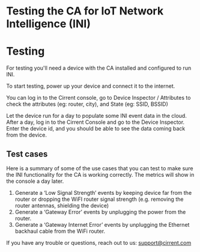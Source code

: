 ﻿# Testing the CA for IoT Network Intelligence (INI)

# Testing

For testing you'll need a device with the CA installed and configured to run INI.

To start testing, power up your device and connect it to the internet.

You can log in to the Cirrent console, go to Device Inspector / Attributes to check the attributes (eg: router, city), and State (eg: SSID, BSSID)

Let the device run for a day to populate some INI event data in the cloud. After a day, log in to the Cirrent Console and go to the Device Inspector. Enter the device id, and you should be able to see the data coming back from the device.

## Test cases

Here is a summary of some of the use cases that you can test to make sure the INI functionality for the CA is working correctly. The metrics will show in the console a day later.

1.  Generate a ‘Low Signal Strength’ events by keeping device far from the router or dropping the WiFI router signal strength (e.g. removing the router antennas, shielding the device)
2.  Generate a ‘Gateway Error’ events by unplugging the power from the router.
3.  Generate a ‘Gateway Internet Error’ events by unplugging the Ethernet backhaul cable from the WiFi router.

If you have any trouble or questions, reach out to us:  [support@cirrent.com](mailto:support@cirrent.com)
